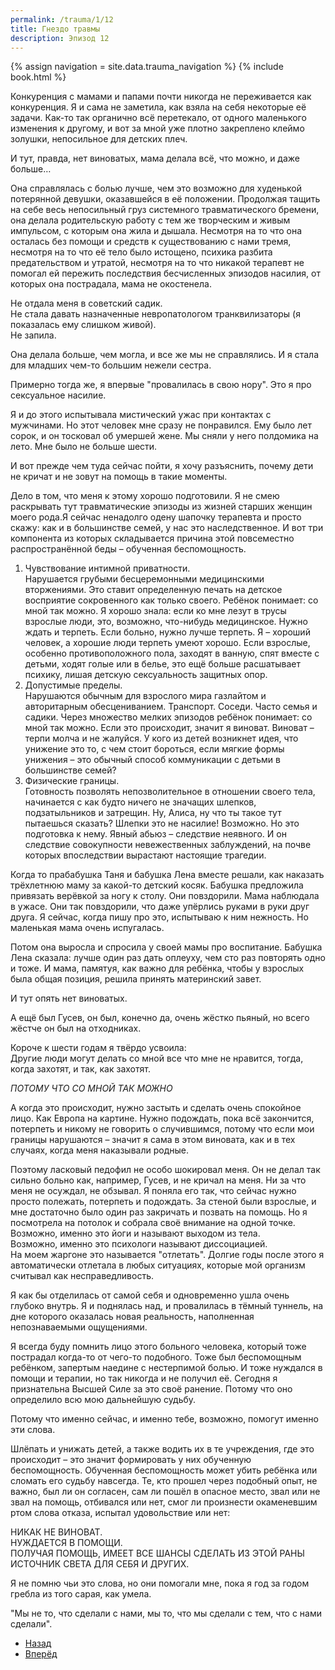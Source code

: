 ```yaml
---
permalink: /trauma/1/12
title: Гнездо травмы
description: Эпизод 12
---
```

{% assign navigation  = site.data.trauma_navigation %}
{% include book.html %}

Конкуренция с мамами и папами почти никогда не переживается как конкуренция. Я и сама не заметила, как взяла на себя некоторые её задачи. Как-то так органично всё перетекало, от одного маленького изменения к другому, и вот за мной уже плотно закреплено клеймо золушки, непосильное для детских плеч.

И тут, правда, нет виноватых, мама делала всё, что можно, и даже больше…

Она справлялась с болью лучше, чем это возможно для худенькой потерянной девушки, оказавшейся в её положении. Продолжая тащить на себе весь непосильный груз системного травматического бремени, она делала родительскую работу с тем же творческим и живым импульсом, с которым она жила и дышала. Несмотря на то что она осталась без помощи и средств к существованию с нами тремя, несмотря на то что её тело было истощено, психика разбита предательством и утратой, несмотря на то что никакой терапевт не помогал ей пережить последствия бесчисленных эпизодов насилия, от которых она пострадала, мама не окостенела.

Не отдала меня в советский садик.  
Не стала давать назначенные невропатологом транквилизаторы (я показалась ему слишком живой).  
Не запила.

Она делала больше, чем могла, и все же мы не справлялись. И я стала для младших чем-то большим нежели сестра.

Примерно тогда же, я впервые "провалилась в свою нору". Это я про сексуальное насилие.

Я и до этого испытывала мистический ужас при контактах с мужчинами. Но этот человек мне сразу не понравился. Ему было лет сорок, и он тосковал об умершей жене. Мы сняли у него полдомика на лето. Мне было не больше шести.

И вот прежде чем туда сейчас пойти, я хочу разъяснить, почему дети не кричат и не зовут на помощь в такие моменты.

Дело в том, что меня к этому хорошо подготовили. Я не смею раскрывать тут травматические эпизоды из жизней старших женщин моего рода.Я сейчас ненадолго одену шапочку терапевта и просто скажу: как и в большинстве семей, у нас это наследственное. И вот три компонента из которых складывается причина этой повсеместно распространённой беды – обученная беспомощность.

1. Чувствование интимной приватности.  
Нарушается грубыми бесцеремонными медицинскими вторжениями. Это ставит определенную печать на детское восприятие сокровенного как только своего. Ребёнок понимает: со мной так можно. Я хорошо знала: если ко мне лезут в трусы взрослые люди, это, возможно, что-нибудь медицинское. Нужно ждать и терпеть. Если больно, нужно лучше терпеть. Я – хороший человек, а хорошие люди терпеть умеют хорошо. Если взрослые, особенно противоположного пола, заходят в ванную, спят вместе с детьми, ходят голые или в белье, это ещё больше расшатывает психику, лишая детскую сексуальность защитных опор.
2. Допустимые пределы.  
Нарушаются обычным для взрослого мира газлайтом и авторитарным обесцениванием. Транспорт. Соседи. Часто семья и садики. Через множество мелких эпизодов ребёнок понимает: со мной так можно. Если это происходит, значит я виноват. Виноват – терпи молча и не жалуйся. У кого из детей возникнет идея, что унижение это то, с чем стоит бороться, если мягкие формы унижения – это обычный способ коммуникации с детьми в большинстве семей?
3. Физические границы.  
Готовность позволять непозволительное в отношении своего тела, начинается с как будто ничего не значащих шлепков, подзатыльников и затрещин. Ну, Алиса, ну что ты такое тут пытаешься сказать? Шлепки это не насилие! Возможно. Но это подготовка к нему. Явный абьюз – следствие неявного. И он следствие совокупности невежественных заблуждений, на почве которых впоследствии вырастают настоящие трагедии.

Когда то прабабушка Таня и бабушка Лена вместе решали, как наказать трёхлетнюю маму за какой-то детский косяк. Бабушка предложила привязать верёвкой за ногу к столу. Они повздорили. Мама наблюдала в ужасе. Они так повздорили, что даже упёрлись руками в руки друг друга. Я сейчас, когда пишу про это, испытываю к ним нежность. Но маленькая мама очень испугалась.

Потом она выросла и спросила у своей мамы про воспитание. Бабушка Лена сказала: лучше один раз дать оплеуху, чем сто раз повторять одно и тоже. И мама, памятуя, как важно для ребёнка, чтобы у взрослых была общая позиция, решила принять материнский завет.

И тут опять нет виноватых.

А ещё был Гусев, он был, конечно да, очень жёстко пьяный, но всего жёстче он был на отходниках.

Короче к шести годам я твёрдо усвоила:  
Другие люди могут делать со мной все что мне не нравится, тогда, когда захотят, и так, как захотят.

*ПОТОМУ ЧТО СО МНОЙ ТАК МОЖНО*

А когда это происходит, нужно застыть и сделать очень спокойное лицо. Как Европа на картине. Нужно подождать, пока всё закончится, потерпеть и никому не говорить о случившимся, потому что если мои границы нарушаются – значит я сама в этом виновата, как и в тех случаях, когда меня наказывали родные.

Поэтому ласковый педофил не особо шокировал меня. Он не делал так сильно больно как, например, Гусев, и не кричал на меня. Ни за что меня не осуждал, не обзывал. Я поняла его так, что сейчас нужно просто полежать, потерпеть и подождать. За стеной были взрослые, и мне достаточно было один раз закричать и позвать на помощь. Но я посмотрела на потолок и собрала своё внимание на одной точке.  
Возможно, именно это йоги и называют выходом из тела.  
Возможно, именно это психологи называют диссоциацией.  
На моем жаргоне это называется "отлетать". Долгие годы после этого я автоматически отлетала в любых ситуациях, которые мой организм считывал как несправедливость.

Я как бы отделилась от самой себя и одновременно ушла очень глубоко внутрь. Я и поднялась над, и провалилась в тёмный туннель, на дне которого оказалась новая реальность, наполненная непознаваемыми ощущениями.

Я всегда буду помнить лицо этого больного человека, который тоже пострадал когда-то от чего-то подобного. Тоже был беспомощным ребёнком, запертым наедине с нестерпимой болью. И тоже нуждался в помощи и терапии, но так никогда и не получил её. Сегодня я признательна Высшей Силе за это своё ранение. Потому что оно определило всю мою дальнейшую судьбу.

Потому что именно сейчас, и именно тебе, возможно, помогут именно эти слова.

Шлёпать и унижать детей, а также водить их в те учреждения, где это происходит – это значит формировать у них обученную беспомощность. Обученная беспомощность может убить ребёнка или сломать его судьбу навсегда. Те, кто прошел через подобный опыт, не важно, был ли он согласен, сам ли пошёл в опасное место, звал или не звал на помощь, отбивался или нет, смог ли произнести окаменевшим ртом слова отказа, испытал удовольствие или нет:

НИКАК НЕ ВИНОВАТ.  
НУЖДАЕТСЯ В ПОМОЩИ.  
ПОЛУЧАЯ ПОМОЩЬ, ИМЕЕТ ВСЕ ШАНСЫ СДЕЛАТЬ ИЗ ЭТОЙ РАНЫ ИСТОЧНИК СВЕТА ДЛЯ СЕБЯ И ДРУГИХ.

Я не помню чьи это слова, но они помогали мне, пока я год за годом гребла из того сарая, как умела.

"Мы не то, что сделали с нами, мы то, что мы сделали с тем, что с нами сделали".

<nav aria-label="pagination">
  <ul class="pagination justify-content-center">
    <li class="page-item">
      <a class="page-link" href="/trauma/10"><i class="bi bi-arrow-left"></i> Назад</a>
    </li>
    <li class="page-item">
      <a class="page-link" href="/trauma/12">Вперёд <i class="bi bi-arrow-right"></i></a>
    </li>
  </ul>
</nav>